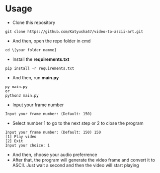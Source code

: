 # Usage

* Clone this repository
```
git clone https://github.com/Katyusha47/video-to-ascii-art.git
```

* And then, open the repo folder in cmd
```
cd \[your folder namme]
```

* Install the **requirements.txt**
```
pip install -r requirements.txt
```

* And then, run **main.py**
```
py main.py
or
python3 main.py
```

* Input your frame number
```
Input your frame number: (Default: 150)
```

* Select number 1 to go to the next step or 2 to close the program
```
Input your frame number: (Default: 150) 150
[1] Play video
[2] Exit
Input your choice: 1
```

* And then, choose your audio preferrence
* After that, the program will generate the video frame and convert it to ASCII. Just wait a second and then the video will start playing
